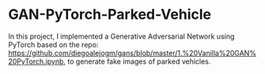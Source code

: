 # GAN-PyTorch-Parked-Vehicle
In this project, I implemented a Generative Adversarial Network using PyTorch based on the repo: https://github.com/diegoalejogm/gans/blob/master/1.%20Vanilla%20GAN%20PyTorch.ipynb, to generate fake images of parked vehicles.
